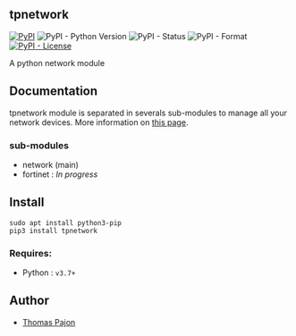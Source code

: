 ## tpnetwork

[![PyPI](https://img.shields.io/pypi/v/tpnetwork?logo=pypi&logoColor=white)](https://pypi.org/project/tpnetwork)
![PyPI - Python Version](https://img.shields.io/pypi/pyversions/tpnetwork?logo=python&logoColor=white)
![PyPI - Status](https://img.shields.io/pypi/status/tpnetwork)
![PyPI - Format](https://img.shields.io/pypi/format/tpnetwork)
[![PyPI - License](https://img.shields.io/pypi/l/tpnetwork)](https://github.com/tomarrok/tpnetwork/blob/main/LICENSE)

A python network module

## Documentation

tpnetwork module is separated in severals sub-modules to manage all your network devices.
More information on [this page](https://github.com/tomarrok/tpnetwork/wiki).

### sub-modules
- network (main)
- fortinet : <em>In progress</em>

## Install
```
sudo apt install python3-pip
pip3 install tpnetwork
```

### Requires:
- Python : `v3.7+`

## Author
- [Thomas Pajon](mailto:th.pajon45@gmail.com)
